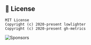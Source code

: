 ## 📜 License

```
MIT License
Copyright (c) 2020-present lowlighter
Copyright (c) 2020-present gh-metrics
```

![Sponsors](https://github.com/gh-metrics/metrics/blob/examples/metrics.sponsors.svg)
